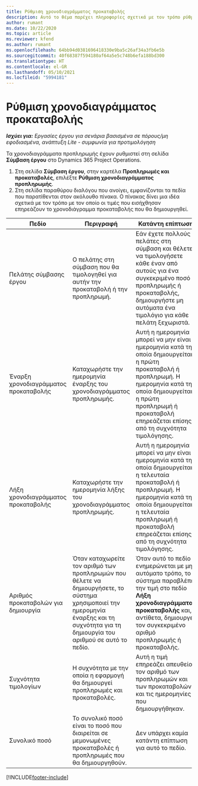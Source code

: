```yaml
---
title: Ρύθμιση χρονοδιαγράμματος προκαταβολής
description: Αυτό το θέμα παρέχει πληροφορίες σχετικά με τον τρόπο ρύθμισης ενός χρονοδιαγράμματος προκαταβολής στο Project Operations.
author: rumant
ms.date: 10/22/2020
ms.topic: article
ms.reviewer: kfend
ms.author: rumant
ms.openlocfilehash: 64bb94d0381696418330e9ba5c26af34a3fb6e5b
ms.sourcegitcommit: 40f68387f594180af64a5e5c748b6efa188bd300
ms.translationtype: HT
ms.contentlocale: el-GR
ms.lasthandoff: 05/10/2021
ms.locfileid: "5994181"
---
```

# <a name="set-up-a-retainer-schedule"></a>Ρύθμιση χρονοδιαγράμματος προκαταβολής

_**Ισχύει για:** Εργασίες έργου για σενάρια βασισμένα σε πόρους/μη εφοδιασμένα, ανάπτυξη Lite - συμφωνία για προτιμολόγηση_

Τα χρονοδιαγράμματα προπληρωμής έχουν ρυθμιστεί στη σελίδα **Σύμβαση έργου** στο Dynamics 365 Project Operations.

1. Στη σελίδα **Σύμβαση έργου**, στην καρτέλα **Προπληρωμές και προκαταβολές**, επιλέξτε **Ρύθμιση χρονοδιαγράμματος προπληρωμής**.
2. Στη σελίδα παραθύρου διαλόγου που ανοίγει, εμφανίζονται τα πεδία που παρατίθενται στον ακόλουθο πίνακα. Ο πίνακας δίνει μια ιδέα σχετικά με τον τρόπο με τον οποίο οι τιμές που εισήχθησαν επηρεάζουν το χρονοδιάγραμμα προκαταβολής που θα δημιουργηθεί.

| Πεδίο | Περιγραφή | Κατάντη επίπτωση |
| --- | --- | --- |
| Πελάτης σύμβασης έργου | Ο πελάτης στη σύμβαση που θα τιμολογηθεί για αυτήν την προκαταβολή ή την προπληρωμή. | Εάν έχετε πολλούς πελάτες στη σύμβαση και θέλετε να τιμολογήσετε κάθε έναν από αυτούς για ένα συγκεκριμένο ποσό προπληρωμής ή προκαταβολής, δημιουργήστε μη αυτόματα ένα τιμολόγιο για κάθε πελάτη ξεχωριστά. |
| Έναρξη χρονοδιαγράμματος προκαταβολής | Καταχωρήστε την ημερομηνία έναρξης του χρονοδιαγράμματος προπληρωμής. | Αυτή η ημερομηνία μπορεί να μην είναι η ημερομηνία κατά την οποία δημιουργείται η πρώτη προκαταβολή ή προπληρωμή. Η ημερομηνία κατά την οποία δημιουργείται η πρώτη προπληρωμή ή προκαταβολή επηρεάζεται επίσης από τη συχνότητα τιμολόγησης. |
| Λήξη χρονοδιαγράμματος προκαταβολής | Καταχωρήστε την ημερομηνία λήξης του χρονοδιαγράμματος προπληρωμής. | Αυτή η ημερομηνία μπορεί να μην είναι η ημερομηνία κατά την οποία δημιουργείται η τελευταία προκαταβολή ή προπληρωμή. Η ημερομηνία κατά την οποία δημιουργείται η τελευταία προπληρωμή ή προκαταβολή επηρεάζεται επίσης από τη συχνότητα τιμολόγησης. |
| Αριθμός προκαταβολών για δημιουργία | Όταν καταχωρείτε τον αριθμό των προπληρωμών που θέλετε να δημιουργήσετε, το σύστημα χρησιμοποιεί την ημερομηνία έναρξης και τη συχνότητα για τη δημιουργία του αριθμού σε αυτό το πεδίο. | Όταν αυτό το πεδίο ενημερώνεται με μη αυτόματο τρόπο, το σύστημα παραβλέπει την τιμή στο πεδίο **Λήξη χρονοδιαγράμματος προκαταβολής** και, αντίθετα, δημιουργεί τον συγκεκριμένο αριθμό προπληρωμής ή προκαταβολής. |
| Συχνότητα τιμολογίων | Η συχνότητα με την οποία η εφαρμογή θα δημιουργεί προπληρωμές και προκαταβολές. | Αυτή η τιμή επηρεάζει απευθείας τον αριθμό των προπληρωμών και των προκαταβολών και τις ημερομηνίες που δημιουργήθηκαν. |
| Συνολικό ποσό | Το συνολικό ποσό είναι το ποσό που διαιρείται σε μεμονωμένες προκαταβολές ή προπληρωμές που θα δημιουργηθούν. | Δεν υπάρχει καμία κατάντη επίπτωση για αυτό το πεδίο. |


[!INCLUDE[footer-include](../../includes/footer-banner.md)]